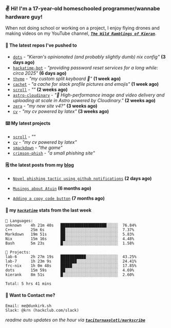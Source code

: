 ### ✌️ Hi! I'm a 17-year-old homeschooled programmer/wannabe hardware guy!

When not doing school or working on a project, I enjoy flying drones and making videos on my YouTube channel, [**_`The Wild Ramblings of Kieran`_**](https://youtube.com/@kieran.rambles).

#### 👷 The latest repos I've pushed to

- [`dots`](https://github.com/taciturnaxolotl/dots) - _"Kieran's opinionated (and probably slightly dumb) nix config"_ **(3 days ago)**
- [`hackatime-bot`](https://github.com/taciturnaxolotl/hackatime-bot) - _"providing password reset services for a long while: circa 2025"_ **(6 days ago)**
- [`thyme`](https://github.com/taciturnaxolotl/thyme) - _"my custom split keyboard 🫶"_ **(1 week ago)**
- [`cachet`](https://github.com/taciturnaxolotl/cachet) - _"a cache for slack profile pictures and emojis"_ **(1 week ago)**
- [`scroll`](https://github.com/taciturnaxolotl/scroll) - _""_ **(2 weeks ago)**
- [`astro-cloudinary`](https://github.com/cloudinary-community/astro-cloudinary) - _"🚀 High-performance image and video delivery and uploading at scale in Astro powered by Cloudinary."_ **(2 weeks ago)**
- [`zera`](https://github.com/taciturnaxolotl/zera) - _"my new site v4?"_ **(3 weeks ago)**
- [`cv`](https://github.com/taciturnaxolotl/cv) - _"my cv powered by latex"_ **(3 weeks ago)**

#### ⌨️ My latest projects

- [`scroll`](https://github.com/taciturnaxolotl/scroll) - _""_
- [`cv`](https://github.com/taciturnaxolotl/cv) - _"my cv powered by latex"_
- [`smackdown`](https://github.com/taciturnaxolotl/smackdown) - _"the game"_
- [`crimson-phish`](https://github.com/taciturnaxolotl/crimson-phish) - _"a small phishing site"_

#### 🗒️ the latest posts from my [blog](https://dunkirk.sh)

- [`Novel phishing tactic using github notifications`](https://dunkirk.sh/blog/github-phishing/) **(2 days ago)**

- [`Musings about Atuin`](https://dunkirk.sh/blog/atuin/) **(6 months ago)**

- [`Adding a copy code button`](https://dunkirk.sh/blog/adding-a-copy-button/) **(7 months ago)**



#### 📡 my [_`hackatime`_](https://waka.hackclub.com) stats from the last week

```text
💾 Languages:
unknown    4h 21m 40s   ████████████████████░░░░░  76.84%
C++        25m 6s       ██░░░░░░░░░░░░░░░░░░░░░░░  7.37%
Markdown   19m 51s      ██░░░░░░░░░░░░░░░░░░░░░░░  5.83%
Nix        15m 16s      ██░░░░░░░░░░░░░░░░░░░░░░░  4.48%
Bash       5m 23s       █░░░░░░░░░░░░░░░░░░░░░░░░  1.58%

💼 Projects:
lab-6      2h 27m 19s   ███████████░░░░░░░░░░░░░░  43.25%
lab-7      1h 23m 9s    ███████░░░░░░░░░░░░░░░░░░  24.41%
frc-nix    1h 0m 48s    █████░░░░░░░░░░░░░░░░░░░░  17.85%
dots       15m 59s      ██░░░░░░░░░░░░░░░░░░░░░░░  4.69%
kierank    8m 51s       █░░░░░░░░░░░░░░░░░░░░░░░░  2.60%

Total: 5 hrs 41 mins
```

#### 📮 Want to Contact me?

```text
Email: me@dunkirk.sh
Slack: @krn (hackclub.com/slack)
```

_readme auto updates on the hour via [**`taciturnaxolotl/markscribe`**](https://github.com/taciturnaxolotl/markscribe)_
